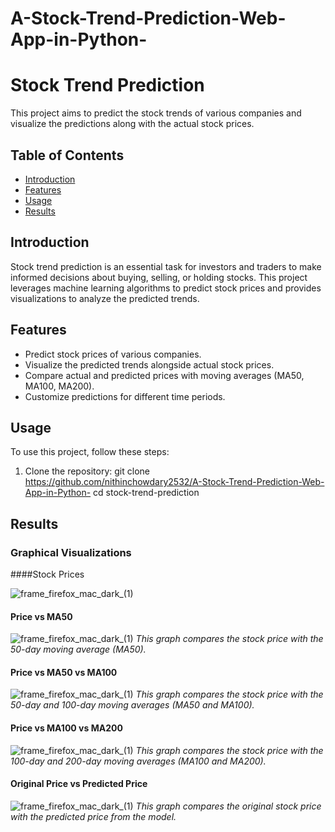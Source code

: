 # A-Stock-Trend-Prediction-Web-App-in-Python-

# Stock Trend Prediction

This project aims to predict the stock trends of various companies and visualize the predictions along with the actual stock prices.

## Table of Contents
- [Introduction](#introduction)
- [Features](#features)
- [Usage](#usage)
- [Results](#results)

## Introduction

Stock trend prediction is an essential task for investors and traders to make informed decisions about buying, selling, or holding stocks. This project leverages machine learning algorithms to predict stock prices and provides visualizations to analyze the predicted trends.

## Features

- Predict stock prices of various companies.
- Visualize the predicted trends alongside actual stock prices.
- Compare actual and predicted prices with moving averages (MA50, MA100, MA200).
- Customize predictions for different time periods.

## Usage

To use this project, follow these steps:

1. Clone the repository:
   git clone https://github.com/nithinchowdary2532/A-Stock-Trend-Prediction-Web-App-in-Python-
   cd stock-trend-prediction

## Results
### Graphical Visualizations
####Stock Prices

![frame_firefox_mac_dark_(1)](https://raw.githubusercontent.com/nithinchowdary2532/A-Stock-Trend-Prediction-Web-App-in-Python-/main/images/image1.jpg)
#### Price vs MA50

![frame_firefox_mac_dark_(1)](https://raw.githubusercontent.com/nithinchowdary2532/A-Stock-Trend-Prediction-Web-App-in-Python-/main/images/image2.jpg)
*This graph compares the stock price with the 50-day moving average (MA50).*

#### Price vs MA50 vs MA100

![frame_firefox_mac_dark_(1)](https://raw.githubusercontent.com/nithinchowdary2532/A-Stock-Trend-Prediction-Web-App-in-Python-/main/images/image3.jpg)
*This graph compares the stock price with the 50-day and 100-day moving averages (MA50 and MA100).*

#### Price vs MA100 vs MA200

![frame_firefox_mac_dark_(1)](https://raw.githubusercontent.com/nithinchowdary2532/A-Stock-Trend-Prediction-Web-App-in-Python-/main/images/image4.jpg)
*This graph compares the stock price with the 100-day and 200-day moving averages (MA100 and MA200).*

#### Original Price vs Predicted Price
![frame_firefox_mac_dark_(1)](https://raw.githubusercontent.com/nithinchowdary2532/A-Stock-Trend-Prediction-Web-App-in-Python-/main/images/image5.jpg)
*This graph compares the original stock price with the predicted price from the model.*


